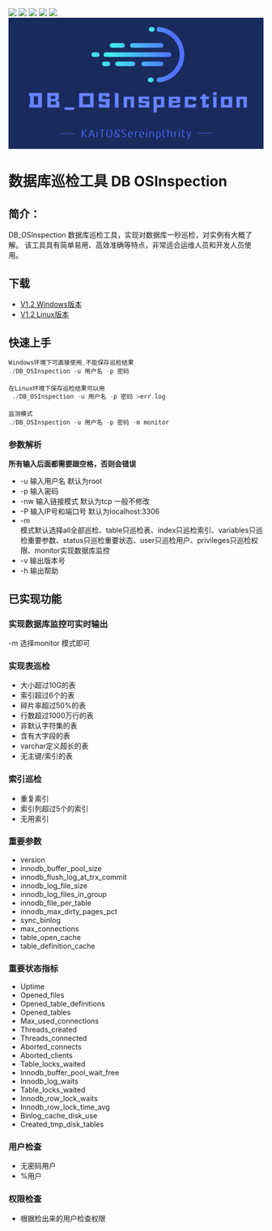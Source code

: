 [![](https://img.shields.io/badge/GreatSQL-官网-orange.svg)](https://greatsql.cn/)
[![](https://img.shields.io/badge/GreatSQL-论坛-brightgreen.svg)](https://greatsql.cn/forum.php)
[![](https://img.shields.io/badge/GreatSQL-博客-brightgreen.svg)](https://greatsql.cn/home.php?mod=space&uid=10&do=blog&view=me&from=space)
[![](https://img.shields.io/badge/License-Apache_v2.0-blue.svg)](https://gitee.com/GreatSQL/GreatSQL/blob/master/LICENSE)
[![](https://img.shields.io/badge/release-1.2.1-blue.svg)](https://gitee.com/GreatSQL/gt-checksum/releases/tag/1.2.1)
![输入图片说明](Menu/%E5%BE%AE%E4%BF%A1%E5%9B%BE%E7%89%87_20230329094139.png)
# 数据库巡检工具 DB OSInspection
## 简介：
DB_OSInspection 数据库巡检工具，实现对数据库一秒巡检，对实例有大概了解。
该工具具有简单易用、高效准确等特点，非常适合运维人员和开发人员使用。
## 下载

- [V1.2 Windows版本](https://gitee.com/KAITOO/db_-osinspection/releases/download/V1.2/DB_OSInspection.exe)
- [V1.2 Linux版本](https://gitee.com/KAITOO/db_-osinspection/releases/download/V1.2/DB_OSInspection)
## 快速上手
```go
Windows环境下可直接使用,不能保存巡检结果
./DB_OSInspection -u 用户名 -p 密码

在Linux环境下保存巡检结果可以用
 ./DB_OSInspection -u 用户名 -p 密码 >err.log

监测模式
./DB_OSInspection -u 用户名 -p 密码 -m monitor
```
### 参数解析
**所有输入后面都需要跟空格，否则会错误**
- -u 输入用户名  默认为root
- -p 输入密码
- -nw 输入链接模式  默认为tcp 一般不修改
- -P 输入IP号和端口号  默认为localhost:3306
- -m  
模式默认选择all全部巡检、table只巡检表、index只巡检索引、variables只巡检重要参数、status只巡检重要状态、user只巡检用户、privileges只巡检权限、monitor实现数据库监控
- -v 输出版本号
- -h 输出帮助
## 已实现功能
### 实现数据库监控可实时输出
-m 选择monitor 模式即可
### 实现表巡检
- 大小超过10G的表
- 索引超过6个的表
- 碎片率超过50%的表
- 行数超过1000万行的表
- 非默认字符集的表
- 含有大字段的表
- varchar定义超长的表
- 无主键/索引的表
### 索引巡检
- 重复索引
- 索引列超过5个的索引
- 无用索引
### 重要参数
- version
- innodb_buffer_pool_size
- innodb_flush_log_at_trx_commit
- innodb_log_file_size
- innodb_log_files_in_group
- innodb_file_per_table
- innodb_max_dirty_pages_pct
- sync_binlog
- max_connections
- table_open_cache
- table_definition_cache
### 重要状态指标
- Uptime
- Opened_files
- Opened_table_definitions
- Opened_tables
- Max_used_connections
- Threads_created
- Threads_connected
- Aborted_connects
- Aborted_clients
- Table_locks_waited
- Innodb_buffer_pool_wait_free
- Innodb_log_waits
- Table_locks_waited
- Innodb_row_lock_waits
- Innodb_row_lock_time_avg
- Binlog_cache_disk_use
- Created_tmp_disk_tables
### 用户检查
- 无密码用户
- %用户
### 权限检查
- 根据检出来的用户检查权限
